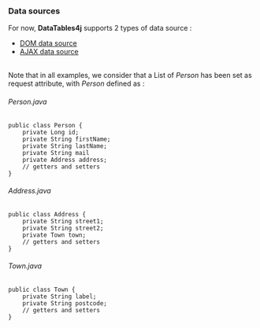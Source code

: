 <h3>Data sources</h3>

For now, <strong>DataTables4j</strong> supports 2 types of data source : 

 * [DOM data source](./datasource.dom.html "DOM data source")
 * [AJAX data source](./datasource.ajax.html "AJAX data source")
 
<br />
Note that in all examples, we consider that a List of <i>Person</i> has been set as request attribute, with <i>Person</i> defined as :

<h6>Person.java</h6>

    public class Person {
		private Long id;
		private String firstName;
		private String lastName;
		private String mail
		private Address address;
		// getters and setters
	}

<h6>Address.java</h6>
 
	public class Address {
		private String street1;
		private String street2;
		private Town town;
		// getters and setters
	}
 
<h6>Town.java</h6>
 
	public class Town {
		private String label;
		private String postcode;
		// getters and setters
	}
	
